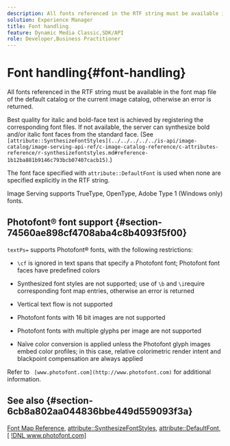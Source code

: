 ```yaml
---
description: All fonts referenced in the RTF string must be available in the font map file of the default catalog or the current image catalog, otherwise an error is returned.
solution: Experience Manager
title: Font handling
feature: Dynamic Media Classic,SDK/API
role: Developer,Business Practitioner
---
```


# Font handling{#font-handling}

All fonts referenced in the RTF string must be available in the font map file of the default catalog or the current image catalog, otherwise an error is returned.

Best quality for italic and bold-face text is achieved by registering the corresponding font files. If not available, the server can synthesize bold and/or italic font faces from the standard face. (See ` [attribute::SynthesizeFontStyles](../../../../../is-api/image-catalog/image-serving-api-ref/c-image-catalog-reference/c-attributes-reference/r-synthesizefontstyles.md#reference-1b12ba881b9146c793bcb07407cacb15)`.)

The font face specified with `attribute::DefaultFont` is used when none are specified explicitly in the RTF string.

Image Serving supports TrueType, OpenType, Adobe Type 1 (Windows only) fonts.

## Photofont® font support {#section-74560ae898cf4708aba4c8b4093f5f00}

`textPs=` supports Photofont® fonts, with the following restrictions:

* `\cf` is ignored in text spans that specify a Photofont font; Photofont font faces have predefined colors 
* Synthesized font styles are not supported; use of `\b` and `\i`require corresponding font map entries, otherwise an error is returned 

* Vertical text flow is not supported 
* Photofont fonts with 16 bit images are not supported 
* Photofont fonts with multiple glyphs per image are not supported 
* Naïve color conversion is applied unless the Photofont glyph images embed color profiles; in this case, relative colorimetric render intent and blackpoint compensation are always applied

Refer to ` [www.photofont.com](http://www.photofont.com)` for additional information.

## See also {#section-6cb8a802aa044836bbe449d559093f3a}

[Font Map Reference](../../../../../is-api/image-catalog/image-serving-api-ref/c-image-catalog-reference/c-font-map-reference/c-font-map-reference.md#concept-f81f319d03c646c5a8ef87b3277dd37d), [attribute::SynthesizeFontStyles](../../../../../is-api/image-catalog/image-serving-api-ref/c-image-catalog-reference/c-attributes-reference/r-synthesizefontstyles.md#reference-1b12ba881b9146c793bcb07407cacb15), [attribute::DefaultFont](../../../../../is-api/image-catalog/image-serving-api-ref/c-image-catalog-reference/c-attributes-reference/r-defaultfont.md#reference-48b763ac254545e89a25c76ff7581107), [ [!DNL www.photofont.com] ](http://www.photofont.com) 
